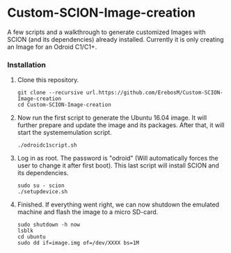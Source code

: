 # Custom-SCION-Image-creation

A few scripts and a walkthrough to generate customized Images with SCION (and its dependencies) already installed.
Currently it is only creating an Image for an Odroid C1/C1+.

### Installation

1. Clone this repository.

    ```
    git clone --recursive url.https://github.com/ErebosM/Custom-SCION-Image-creation
    cd Custom-SCION-Image-creation
    ```

2. Now run the first script to generate the Ubuntu 16.04 image. It will further prepare and update the image and its packages. After that, it will start the systememulation script.
  
    ```
    ./odroidc1script.sh
    ```

4. Log in as root. The password is "odroid" (Will automatically forces the user to change it after first boot). This last script will install SCION and its dependencies.

    ```
    sudo su - scion
    ./setupdevice.sh
    ```

5. Finished. If everything went right, we can now shutdown the emulated machine and flash the image to a micro SD-card.

    ```
    sudo shutdown -h now
    lsblk
    cd ubuntu
    sudo dd if=image.img of=/dev/XXXX bs=1M
    ```
